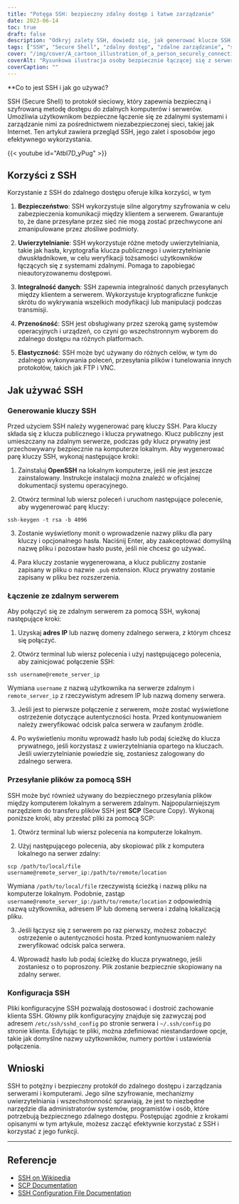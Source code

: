 ```yaml
---
title: "Potęga SSH: bezpieczny zdalny dostęp i łatwe zarządzanie"
date: 2023-06-14
toc: true
draft: false
description: "Odkryj zalety SSH, dowiedz się, jak generować klucze SSH, łączyć się ze zdalnymi serwerami, bezpiecznie przesyłać pliki i dostosowywać konfiguracje SSH."
tags: ["SSH", "Secure Shell", "zdalny dostęp", "zdalne zarządzanie", "szyfrowanie", "uwierzytelnianie", "integralność danych", "przenośność", "transfer plików", "SCP", "Klucze SSH", "Konfiguracja SSH", "protokół sieciowy", "zdalne wykonywanie poleceń", "OpenSSH", "uwierzytelnianie dwuskładnikowe", "kryptografia klucza publicznego", "Adres IP", "nazwa domeny", "terminal", "wiersz polecenia", "bezpieczeństwo", "administratorzy systemu", "deweloperzy", "wszechstronność", "metody uwierzytelniania", "funkcje skrótu", "tunelowanie", "opcje niestandardowe"]
cover: "/img/cover/A_cartoon_illustration_of_a_person_securely_connecting.png"
coverAlt: "Rysunkowa ilustracja osoby bezpiecznie łączącej się z serwerem za pomocą SSH."
coverCaption: ""
---
```


**Co to jest SSH i jak go używać?

SSH (Secure Shell) to protokół sieciowy, który zapewnia bezpieczną i szyfrowaną metodę dostępu do zdalnych komputerów i serwerów. Umożliwia użytkownikom bezpieczne łączenie się ze zdalnymi systemami i zarządzanie nimi za pośrednictwem niezabezpieczonej sieci, takiej jak Internet. Ten artykuł zawiera przegląd SSH, jego zalet i sposobów jego efektywnego wykorzystania.

{{< youtube id="Atbl7D_yPug" >}}

## Korzyści z SSH

Korzystanie z SSH do zdalnego dostępu oferuje kilka korzyści, w tym

1. **Bezpieczeństwo**: SSH wykorzystuje silne algorytmy szyfrowania w celu zabezpieczenia komunikacji między klientem a serwerem. Gwarantuje to, że dane przesyłane przez sieć nie mogą zostać przechwycone ani zmanipulowane przez złośliwe podmioty.

2. **Uwierzytelnianie**: SSH wykorzystuje różne metody uwierzytelniania, takie jak hasła, kryptografia klucza publicznego i uwierzytelnianie dwuskładnikowe, w celu weryfikacji tożsamości użytkowników łączących się z systemami zdalnymi. Pomaga to zapobiegać nieautoryzowanemu dostępowi.

3. **Integralność danych**: SSH zapewnia integralność danych przesyłanych między klientem a serwerem. Wykorzystuje kryptograficzne funkcje skrótu do wykrywania wszelkich modyfikacji lub manipulacji podczas transmisji.

4. **Przenośność**: SSH jest obsługiwany przez szeroką gamę systemów operacyjnych i urządzeń, co czyni go wszechstronnym wyborem do zdalnego dostępu na różnych platformach.

5. **Elastyczność**: SSH może być używany do różnych celów, w tym do zdalnego wykonywania poleceń, przesyłania plików i tunelowania innych protokołów, takich jak FTP i VNC.

## Jak używać SSH

### Generowanie kluczy SSH

Przed użyciem SSH należy wygenerować parę kluczy SSH. Para kluczy składa się z klucza publicznego i klucza prywatnego. Klucz publiczny jest umieszczany na zdalnym serwerze, podczas gdy klucz prywatny jest przechowywany bezpiecznie na komputerze lokalnym. Aby wygenerować parę kluczy SSH, wykonaj następujące kroki:

1. Zainstaluj **OpenSSH** na lokalnym komputerze, jeśli nie jest jeszcze zainstalowany. Instrukcje instalacji można znaleźć w oficjalnej dokumentacji systemu operacyjnego.

2. Otwórz terminal lub wiersz poleceń i uruchom następujące polecenie, aby wygenerować parę kluczy:

```shell
ssh-keygen -t rsa -b 4096
```

3. Zostanie wyświetlony monit o wprowadzenie nazwy pliku dla pary kluczy i opcjonalnego hasła. Naciśnij Enter, aby zaakceptować domyślną nazwę pliku i pozostaw hasło puste, jeśli nie chcesz go używać.

4. Para kluczy zostanie wygenerowana, a klucz publiczny zostanie zapisany w pliku o nazwie `.pub` extension. Klucz prywatny zostanie zapisany w pliku bez rozszerzenia.

### Łączenie ze zdalnym serwerem

Aby połączyć się ze zdalnym serwerem za pomocą SSH, wykonaj następujące kroki:

1. Uzyskaj **adres IP** lub nazwę domeny zdalnego serwera, z którym chcesz się połączyć.

2. Otwórz terminal lub wiersz polecenia i użyj następującego polecenia, aby zainicjować połączenie SSH:

```shell
ssh username@remote_server_ip
```

Wymiana `username` z nazwą użytkownika na serwerze zdalnym i `remote_server_ip` z rzeczywistym adresem IP lub nazwą domeny serwera.

3. Jeśli jest to pierwsze połączenie z serwerem, może zostać wyświetlone ostrzeżenie dotyczące autentyczności hosta. Przed kontynuowaniem należy zweryfikować odcisk palca serwera w zaufanym źródle.

4. Po wyświetleniu monitu wprowadź hasło lub podaj ścieżkę do klucza prywatnego, jeśli korzystasz z uwierzytelniania opartego na kluczach. Jeśli uwierzytelnianie powiedzie się, zostaniesz zalogowany do zdalnego serwera.

### Przesyłanie plików za pomocą SSH

SSH może być również używany do bezpiecznego przesyłania plików między komputerem lokalnym a serwerem zdalnym. Najpopularniejszym narzędziem do transferu plików SSH jest **SCP** (Secure Copy). Wykonaj poniższe kroki, aby przesłać pliki za pomocą SCP:

1. Otwórz terminal lub wiersz polecenia na komputerze lokalnym.

2. Użyj następującego polecenia, aby skopiować plik z komputera lokalnego na serwer zdalny:

```shell
scp /path/to/local/file username@remote_server_ip:/path/to/remote/location
```


Wymiana `/path/to/local/file` rzeczywistą ścieżką i nazwą pliku na komputerze lokalnym. Podobnie, zastąp `username@remote_server_ip:/path/to/remote/location` z odpowiednią nazwą użytkownika, adresem IP lub domeną serwera i zdalną lokalizacją pliku.

3. Jeśli łączysz się z serwerem po raz pierwszy, możesz zobaczyć ostrzeżenie o autentyczności hosta. Przed kontynuowaniem należy zweryfikować odcisk palca serwera.

4. Wprowadź hasło lub podaj ścieżkę do klucza prywatnego, jeśli zostaniesz o to poproszony. Plik zostanie bezpiecznie skopiowany na zdalny serwer.

### Konfiguracja SSH

Pliki konfiguracyjne SSH pozwalają dostosować i dostroić zachowanie klienta SSH. Główny plik konfiguracyjny znajduje się zazwyczaj pod adresem `/etc/ssh/sshd_config` po stronie serwera i `~/.ssh/config` po stronie klienta. Edytując te pliki, można zdefiniować niestandardowe opcje, takie jak domyślne nazwy użytkowników, numery portów i ustawienia połączenia.

## Wnioski

SSH to potężny i bezpieczny protokół do zdalnego dostępu i zarządzania serwerami i komputerami. Jego silne szyfrowanie, mechanizmy uwierzytelniania i wszechstronność sprawiają, że jest to niezbędne narzędzie dla administratorów systemów, programistów i osób, które potrzebują bezpiecznego zdalnego dostępu. Postępując zgodnie z krokami opisanymi w tym artykule, możesz zacząć efektywnie korzystać z SSH i korzystać z jego funkcji.

______

## Referencje

- [SSH on Wikipedia](https://en.wikipedia.org/wiki/Secure_Shell)
- [SCP Documentation](https://man.openbsd.org/scp)
- [SSH Configuration File Documentation](https://man.openbsd.org/sshd_config)
